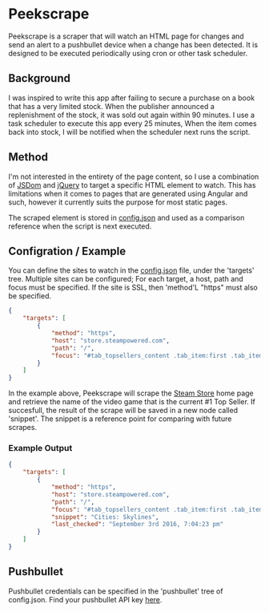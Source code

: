 # Peekscrape

Peekscrape is a scraper that will watch an HTML page for changes and send an alert to a pushbullet device when a change has been detected. It is designed to be executed periodically using cron or other task scheduler.

## Background
I was inspired to write this app after failing to secure a purchase on a book that has a very limited stock. When the publisher announced a replenishment of the stock, it was sold out again within 90 minutes. I use a task scheduler to execute this app every 25 minutes, When the item comes back into stock, I will be notified when the scheduler next runs the script.

## Method
I'm not interested in the entirety of the page content, so I use a combination of [JSDom](https://github.com/tmpvar/jsdom) and [jQuery](https://jquery.com/) to target a specific HTML element to watch. This has limitations when it comes to pages that are generated using Angular and such, however it currently suits the purpose for most static pages.

The scraped element is stored in [config.json](https://github.com/telekineticyeti/peekscrape/blob/master/config.json) and used as a comparison reference when the script is next executed.

## Configration / Example

You can define the sites to watch in the [config.json](https://github.com/telekineticyeti/peekscrape/blob/master/config.json) file, under the 'targets' tree. Multiple sites can be configured; For each target, a host, path and focus must be specified. If the site is SSL, then 'method'L "https" must also be specified.

``` json
{
	"targets": [
		{
			"method": "https",
			"host": "store.steampowered.com",
			"path": "/",
			"focus": "#tab_topsellers_content .tab_item:first .tab_item_name",
		}
	]
}
```

In the example above, Peekscrape will scrape the [Steam Store](http://store.steampowered.com/) home page and retrieve the name of the video game that is the current #1 Top Seller. If succesfull, the result of the scrape will be saved in a new node called 'snippet'. The snippet is a reference point for comparing with future scrapes.


### Example Output
``` json
{
	"targets": [
		{
			"method": "https",
			"host": "store.steampowered.com",
			"path": "/",
			"focus": "#tab_topsellers_content .tab_item:first .tab_item_name",
			"snippet": "Cities: Skylines",
			"last_checked": "September 3rd 2016, 7:04:23 pm"
		}
	]
}
```

## Pushbullet

Pushbullet credentials can be specified in the 'pushbullet' tree of config.json. Find your pushbullet API key [here](https://www.pushbullet.com/#settings/account).